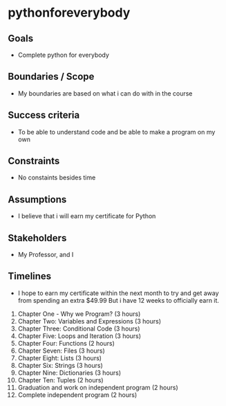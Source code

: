 # pythonforeverybody

## Goals 
- Complete python for everybody

## Boundaries / Scope 
- My boundaries are based on what i can do with in the course

## Success criteria
- To be able to understand code and be able to make a program on my own

## Constraints 
- No constaints besides time

## Assumptions 
- I believe that i will earn my certificate for Python

## Stakeholders 
- My Professor, and I

## Timelines 
- I hope to earn my certificate within the next month to try and get away from spending an extra $49.99 But i have 12 weeks to officially earn it.
1. Chapter One - Why we Program? (3 hours)
2. Chapter Two: Variables and Expressions (3 hours)
3. Chapter Three: Conditional Code (3 hours)
4. Chapter Five: Loops and Iteration (3 hours)
5. Chapter Four: Functions (2 hours)
6. Chapter Seven: Files (3 hours)
7. Chapter Eight: Lists (3 hours)
8. Chapter Six: Strings (3 hours)
9. Chapter Nine: Dictionaries (3 hours)
10. Chapter Ten: Tuples (2 hours)
11. Graduation and work on independent program (2 hours)
12. Complete independent program (2 hours)
